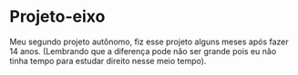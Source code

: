 # Projeto-eixo
Meu segundo projeto autônomo, fiz esse projeto alguns meses após fazer 14 anos. (Lembrando que a diferença pode não ser grande pois eu não tinha tempo para estudar direito nesse meio tempo).

